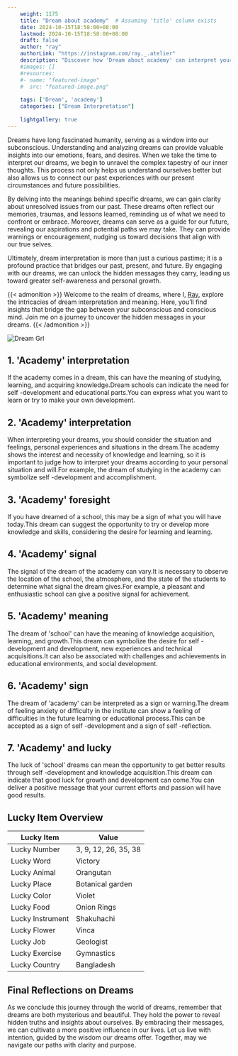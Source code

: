 ```yaml
---
    weight: 1175
    title: "Dream about academy"  # Assuming 'title' column exists
    date: 2024-10-15T18:58:00+08:00
    lastmod: 2024-10-15T18:58:00+08:00
    draft: false
    author: "ray"
    authorLink: "https://instagram.com/ray._.atelier"
    description: "Discover how 'Dream about academy' can interpret your future and uncover its significant meanings in your life."
    #images: []
    #resources:
    #- name: "featured-image"
    #  src: "featured-image.png"
    
    tags: ['Dream', 'academy']
    categories: ["Dream Interpretation"]
    
    lightgallery: true
---
```

    
Dreams have long fascinated humanity, serving as a window into our subconscious. Understanding and analyzing dreams can provide valuable insights into our emotions, fears, and desires. When we take the time to interpret our dreams, we begin to unravel the complex tapestry of our inner thoughts. This process not only helps us understand ourselves better but also allows us to connect our past experiences with our present circumstances and future possibilities.

By delving into the meanings behind specific dreams, we can gain clarity about unresolved issues from our past. These dreams often reflect our memories, traumas, and lessons learned, reminding us of what we need to confront or embrace. Moreover, dreams can serve as a guide for our future, revealing our aspirations and potential paths we may take. They can provide warnings or encouragement, nudging us toward decisions that align with our true selves.

Ultimately, dream interpretation is more than just a curious pastime; it is a profound practice that bridges our past, present, and future. By engaging with our dreams, we can unlock the hidden messages they carry, leading us toward greater self-awareness and personal growth.

{{< admonition >}}
Welcome to the realm of dreams, where I, [Ray](https://instagram.com/ray._.atelier), explore the intricacies of dream interpretation and meaning. Here, you’ll find insights that bridge the gap between your subconscious and conscious mind. Join me on a journey to uncover the hidden messages in your dreams.
{{< /admonition >}}

![Dream Grl](https://cdn.pixabay.com/photo/2017/11/02/03/35/gothic-2910057_1280.jpg "Dream Grl")

## 1. 'Academy' interpretation
If the academy comes in a dream, this can have the meaning of studying, learning, and acquiring knowledge.Dream schools can indicate the need for self -development and educational parts.You can express what you want to learn or try to make your own development.

## 2. 'Academy' interpretation
When interpreting your dreams, you should consider the situation and feelings, personal experiences and situations in the dream.The academy shows the interest and necessity of knowledge and learning, so it is important to judge how to interpret your dreams according to your personal situation and will.For example, the dream of studying in the academy can symbolize self -development and accomplishment.

## 3. 'Academy' foresight
If you have dreamed of a school, this may be a sign of what you will have today.This dream can suggest the opportunity to try or develop more knowledge and skills, considering the desire for learning and learning.

## 4. 'Academy' signal
The signal of the dream of the academy can vary.It is necessary to observe the location of the school, the atmosphere, and the state of the students to determine what signal the dream gives.For example, a pleasant and enthusiastic school can give a positive signal for achievement.

## 5. 'Academy' meaning
The dream of 'school' can have the meaning of knowledge acquisition, learning, and growth.This dream can symbolize the desire for self -development and development, new experiences and technical acquisitions.It can also be associated with challenges and achievements in educational environments, and social development.

## 6. 'Academy' sign
The dream of 'academy' can be interpreted as a sign or warning.The dream of feeling anxiety or difficulty in the institute can show a feeling of difficulties in the future learning or educational process.This can be accepted as a sign of self -development and a sign of self -reflection.

## 7. 'Academy' and lucky
The luck of 'school' dreams can mean the opportunity to get better results through self -development and knowledge acquisition.This dream can indicate that good luck for growth and development can come.You can deliver a positive message that your current efforts and passion will have good results.

## Lucky Item Overview
| Lucky Item          | Value              |
|---------------|--------------------|
| Lucky Number        | 3, 9, 12, 26, 35, 38  |
| Lucky Word          | Victory |
| Lucky Animal        | Orangutan |
| Lucky Place         | Botanical garden     |
| Lucky Color         | Violet     |
| Lucky Food          | Onion Rings      |
| Lucky Instrument    | Shakuhachi |
| Lucky Flower        | Vinca    |
| Lucky Job           | Geologist       |
| Lucky Exercise      | Gymnastics  |
| Lucky Country       | Bangladesh    |


##  Final Reflections on Dreams

As we conclude this journey through the world of dreams, remember that dreams are both mysterious and beautiful. They hold the power to reveal hidden truths and insights about ourselves. By embracing their messages, we can cultivate a more positive influence in our lives. Let us live with intention, guided by the wisdom our dreams offer. Together, may we navigate our paths with clarity and purpose.
